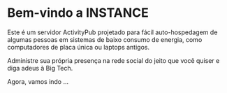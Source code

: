 # Bem-vindo a INSTANCE
Este é um servidor ActivityPub projetado para fácil auto-hospedagem de algumas pessoas em sistemas de baixo consumo de energia, como computadores de placa única ou laptops antigos.

Administre sua própria presença na rede social do jeito que você quiser e diga adeus à Big Tech.

Agora, vamos indo ...
